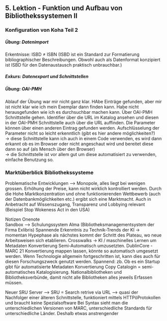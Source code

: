 ## 5. Lektion - Funktion und Aufbau von Bibliothekssystemen II ##

### Konfiguration von Koha Teil 2 
##### Übung: Datenimport
Erkentnisse: ISBD ≠ ISBN (ISBD ist ein Standard zur Formatierung bibliographischer Beschreibungen. Obwohl auch als Datenformat konzipiert ist ISBD für den Datenaustausch praktisch unbrauchbar.) 
##### Exkurs: Datenexport und Schnittstellen  
##### Übung: OAI-PMH  
Ablauf der Übung war mir nicht ganz klar. HAbe Einträge gefunden, aber mir ist nicht klar wie ich mein Exemplar dann finden kann. Habe nicht herausgefunden wie ich es durchsuchbar machen kann. Über OAI-PMH Schnittstelle gehen. Identifier über die URL im Katalog ansehen und diesen in der OAI-PMH Schnittstelle auch über die URL auffinden. Die Parameter können über einen anderen Eintrag gefunden werden.  Aufschlüsselung der Parameter nicht so leicht erkenntlich (gibt es hier andere möglichkeiten?)  
  -> diese Schnittstelle kann ich auch in einem Code verwenden, es wird dann erkannt ob es im Browser oder nicht angeschaut wird und bereitet diese dann so auf (als Mensch über den Browser)  
  -> die Schnittstelle ist vor allem gut um diese automatisiert zu verwenden, einfache Benutzung so.

### Marktüberblick Bibliothekssysteme
Problematische Entwicklungen --> Monopole, alles liegt bei wenigen grossen. 
Erhöhung der Preise, kann nicht wirklich kontrolliert werden. Durch die Hohe Marktkonzentration und ohne funktionierenden Wettbewerb (auch der Datenbankmöglichkeiten etc.) ergibt sich eine Marktmacht.
Auch in Anbetracht auf Wissenszugang, Transparenz und Lobbying relevant (Beispiel Stop Wokeness Act in den USA)



Notizen Onenote  
Sandbox --> Schulungssystem Alma (Bibliotheksmanagementsystem der Firma Exlibris)
Spannende Erkenntnis zu Technik-Trends der KI -> momentan Hypephase als nächstes kommt der Schritt des Plateau, wo neue Arbeitsweisen sich etablieren.
Crosswalks -> KI / maschinelles Lernen um Metadaten Konvertierung Semi-Automatisch umzusetzten. DublinCore - MARC 21 Konvertierung mappen lassen, könnte so automatisch umgesetzt werden. Wenn Technologie allgemein fortgeschritten ist, kann dies auch für diesen Forschungszweck genutzt werden. 
Spannend: zb. Ob es ein Startup gibt für automatisierte Metadaten Konvertierung
Copy Catalogin = semi-automatisches Katalogisierung. Nationalbibliotheken und Bibliotheksverbünde, damit nicht alle Bibliotheken alles jeweils Erfassen müssen.

Neuer SRU Server --> SRU = Search retrive via URL --> quasi der Nachfolger einer älteren Schnittstelle, funktioniert mittels HTTPöProtokollen und braucht keine Spezialsoftware 
Bei Syntax sieht man die unterschiedlichen Versionen von MARC, unterschiedliche Standards für unterschiedliche Länder. Deshalb etwas anstrengender

